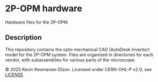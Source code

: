 # 2P-OPM hardware
Hardware files for the 2P-OPM.

## Description
This repository contains the opto-mechanical CAD (AutoDesk Inventor) model for the 2P-OPM system. Files are organized in directories for each vendor, with subassemblies for various parts of the microscope.


© 2025 Kevin Keomanee-Dizon. Licensed under CERN-OHL-P v2.0; see [LICENSE](./LICENSE).
